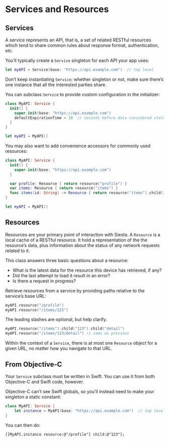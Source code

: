 # Services and Resources

## Services

A service represents an API, that is, a set of related RESTful resources which tend to share common rules about response format, authentication, etc.

You’ll typically create a `Service` singleton for each API your app uses:

```swift
let myAPI = Service(base: "https://api.example.com")  // top level
```

Don’t keep instantiating `Service`; whether singleton or not, make sure there’s one instance that all the interested parties share.

You can subclass `Service` to provide custom configuration in the initializer:

```swift
class MyAPI: Service {
  init() {
    super.init(base: "https://api.example.com")
    defaultExpirationTime = 10  // seconds before data considered stale
  }
}

let myAPI = MyAPI()
```

You may also want to add convenience accessors for commonly used resources:

```swift
class MyAPI: Service {
  init() {
    super.init(base: "https://api.example.com")
  }

  var profile: Resource { return resource("profile") }
  var items: Resource { return resource("items") }
  func items(id: String) -> Resource { return resource("items").child(id) }
}

let myAPI = MyAPI()
```

## Resources

Resources are your primary point of interaction with Siesta. A `Resource` is a local cache of a RESTful resource. It hold a representation of the the resource’s data, plus information about the status of any network requests related to it.

This class answers three basic questions about a resource:

* What is the latest data for the resource this device has retrieved, if any?
* Did the last attempt to load it result in an error?
* Is there a request in progress?

Retrieve resources from a service by providing paths relative to the service’s base URL:

```swift
myAPI.resource("/profile")
myAPI.resource("/items/123")
```

The leading slashes are optional, but help clarify.

```swift
myAPI.resource("/items").child("123").child("detail")
myAPI.resource("/items/123/detail") // same as previous
```

Within the context of a `Service`, there is at most one `Resource` object for a given URL, no matter how you navigate to that URL.

## From Objective-C

Your `Service` subclass must be written in Swift. You can use it from both Objective-C and Swift code, however.

Objective-C can’t see Swift globals, so you’ll instead need to make your singleton a static constant:

```swift
class MyAPI: Service {
    let instance = MyAPI(base: "https://api.example.com")  // top level
}
```

You can then do:

```objc
[[MyAPI.instance resource:@"/profile"] child:@"123"];
```
